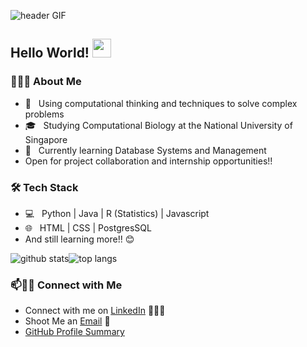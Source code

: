 ![header GIF](https://github.com/quek-zhiheng/quek-zhiheng/blob/main/video_2021-12-02_15-02-31.gif)

## Hello World! <img src="https://raw.githubusercontent.com/iampavangandhi/iampavangandhi/master/gifs/Hi.gif" width="30px"></h2>

<h3> 👨🏻‍💻 About Me </h3>

- 🤔 &nbsp; Using computational thinking and techniques to solve complex problems
- 🎓 &nbsp; Studying Computational Biology at the National University of Singapore
- 🌱 &nbsp; Currently learning Database Systems and Management
- Open for project collaboration and internship opportunities!!

<h3>🛠 Tech Stack</h3>

- 💻 &nbsp; Python | Java | R (Statistics) | Javascript
- 🌐 &nbsp; HTML | CSS | PostgresSQL
- And still learning more!! 😊

![github stats](https://github-readme-stats.vercel.app/api?username=quek-zhiheng&show_icons=true)![top langs](https://github-readme-stats.vercel.app/api/top-langs/?username=quek-zhiheng&layout=compact&theme=buefy&hide_border=true)

### 📫🤝🏻 Connect with Me

 - Connect with me on [LinkedIn](https://www.linkedin.com/in/quekzhiheng/) 👨🏻‍💻
 - Shoot Me an [Email](mailto:quekzhiheng@gmail.com) 💌
 - [GitHub Profile Summary](https://profile-summary-for-github.com/user/quek-zhiheng)

